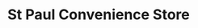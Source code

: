 ---
title: "St Paul Convenience Store"
url: /newport/st-paul-convenience-store/
shop: convenience
---